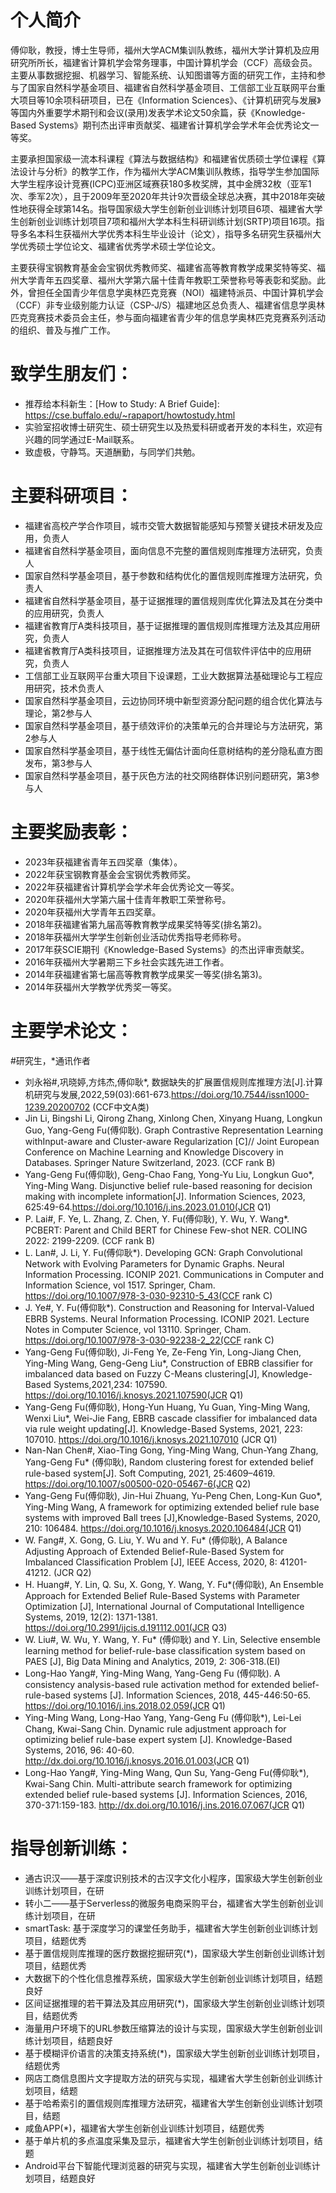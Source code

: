 # 个人简介 

傅仰耿，教授，博士生导师，福州大学ACM集训队教练，福州大学计算机及应用研究所所长，福建省计算机学会常务理事，中国计算机学会（CCF）高级会员。主要从事数据挖掘、机器学习、智能系统、认知图谱等方面的研究工作，主持和参与了国家自然科学基金项目、福建省自然科学基金项目、工信部工业互联网平台重大项目等10余项科研项目，已在《Information Sciences》、《计算机研究与发展》等国内外重要学术期刊和会议(录用)发表学术论文50余篇，获《Knowledge-Based Systems》期刊杰出评审贡献奖、福建省计算机学会学术年会优秀论文一等奖。

主要承担国家级一流本科课程《算法与数据结构》和福建省优质硕士学位课程《算法设计与分析》的教学工作，作为福州大学ACM集训队教练，指导学生参加国际大学生程序设计竞赛(ICPC)亚洲区域赛获180多枚奖牌，其中金牌32枚（亚军1次、季军2次），且于2009年至2020年共计9次晋级全球总决赛，其中2018年突破性地获得全球第14名。指导国家级大学生创新创业训练计划项目6项、福建省大学生创新创业训练计划项目7项和福州大学本科生科研训练计划(SRTP)项目16项。指导多名本科生获福州大学优秀本科生毕业设计（论文），指导多名研究生获福州大学优秀硕士学位论文、福建省优秀学术硕士学位论文。

主要获得宝钢教育基金会宝钢优秀教师奖、福建省高等教育教学成果奖特等奖、福州大学青年五四奖章、福州大学第六届十佳青年教职工荣誉称号等表彰和奖励。此外，曾担任全国青少年信息学奥林匹克竞赛（NOI）福建特派员、中国计算机学会（CCF）非专业级别能力认证（CSP-J/S）福建地区总负责人、福建省信息学奥林匹克竞赛技术委员会主任，参与面向福建省青少年的信息学奥林匹克竞赛系列活动的组织、普及与推广工作。

# 致学生朋友们：

- 推荐给本科新生：[How to Study: A Brief Guide]: <https://cse.buffalo.edu/~rapaport/howtostudy.html>
- 实验室招收博士研究生、硕士研究生以及热爱科研或者开发的本科生，欢迎有兴趣的同学通过E-Mail联系。
- 致虚极，守静笃。天道酬勤，与同学们共勉。

# 主要科研项目：

- 福建省高校产学合作项目，城市交管大数据智能感知与预警关键技术研发及应用，负责人
- 福建省自然科学基金项目，面向信息不完整的置信规则库推理方法研究，负责人
- 国家自然科学基金项目，基于参数和结构优化的置信规则库推理方法研究，负责人
- 福建省自然科学基金项目，基于证据推理的置信规则库优化算法及其在分类中的应用研究，负责人
- 福建省教育厅A类科技项目，基于证据推理的置信规则库推理方法及其应用研究，负责人
- 福建省教育厅A类科技项目，证据推理方法及其在可信软件评估中的应用研究，负责人
- 工信部工业互联网平台重大项目下设课题，工业大数据算法基础理论与工程应用研究，技术负责人
- 国家自然科学基金项目，云边协同环境中新型资源分配问题的组合优化算法与理论，第2参与人
- 国家自然科学基金项目，基于绩效评价的决策单元的合并理论与方法研究，第2参与人
- 国家自然科学基金项目，基于线性无偏估计面向任意树结构的差分隐私直方图发布，第3参与人
- 国家自然科学基金项目，基于灰色方法的社交网络群体识别问题研究，第3参与人

# 主要奖励表彰：

- 2023年获福建省青年五四奖章（集体）。
- 2022年获宝钢教育基金会宝钢优秀教师奖。
- 2022年获福建省计算机学会学术年会优秀论文一等奖。
- 2020年获福州大学第六届十佳青年教职工荣誉称号。
- 2020年获福州大学青年五四奖章。
- 2018年获福建省第九届高等教育教学成果奖特等奖(排名第2)。
- 2018年获福州大学学生创新创业活动优秀指导老师称号。
- 2017年获SCIE期刊《Knowledge-Based Systems》的杰出评审贡献奖。
- 2016年获福州大学暑期三下乡社会实践先进工作者。
- 2014年获福建省第七届高等教育教学成果奖一等奖(排名第3)。
- 2014年获福州大学教学优秀奖一等奖。

# 主要学术论文：

#研究生，*通讯作者

- 刘永裕#,巩晓婷,方炜杰,傅仰耿*, 数据缺失的扩展置信规则库推理方法[J].计算机研究与发展,2022,59(03):661-673.https://doi.org/10.7544/issn1000-1239.20200702 (CCF中文A类)
- Jin Li, Bingshi Li, Qirong Zhang, Xinlong Chen, Xinyang Huang, Longkun Guo, Yang-Geng Fu(傅仰耿). Graph Contrastive Representation Learning withInput-aware and Cluster-aware Regularization [C]// Joint European Conference on Machine Learning and Knowledge Discovery in Databases. Springer Nature Switzerland, 2023. (CCF rank B)
- Yang-Geng Fu(傅仰耿), Geng-Chao Fang, Yong-Yu Liu, Longkun Guo*, Ying-Ming Wang. Disjunctive belief rule-based reasoning for decision making with incomplete information[J]. Information Sciences, 2023, 625:49-64.https://doi.org/10.1016/j.ins.2023.01.010(JCR Q1) 
- P. Lai#, F. Ye, L. Zhang, Z. Chen, Y. Fu(傅仰耿), Y. Wu, Y. Wang*. PCBERT: Parent and Child BERT for Chinese Few-shot NER. COLING 2022: 2199-2209. (CCF rank B)
- L. Lan#, J. Li, Y. Fu(傅仰耿*). Developing GCN: Graph Convolutional Network with Evolving Parameters for Dynamic Graphs.  Neural Information Processing. ICONIP 2021. Communications in Computer and Information Science, vol 1517. Springer, Cham. https://doi.org/10.1007/978-3-030-92310-5_43(CCF rank C)
- J. Ye#, Y. Fu(傅仰耿*). Construction and Reasoning for Interval-Valued EBRB Systems. Neural Information Processing. ICONIP 2021. Lecture Notes in Computer Science, vol 13110. Springer, Cham. https://doi.org/10.1007/978-3-030-92238-2_22(CCF rank C)
- Yang-Geng Fu(傅仰耿), Ji-Feng Ye, Ze-Feng Yin, Long-Jiang Chen, Ying-Ming Wang, Geng-Geng Liu*, Construction of EBRB classifier for imbalanced data based on Fuzzy C-Means clustering[J], Knowledge-Based Systems,2021,234: 107590. https://doi.org/10.1016/j.knosys.2021.107590(JCR Q1)
- Yang-Geng Fu(傅仰耿), Hong-Yun Huang, Yu Guan, Ying-Ming Wang, Wenxi Liu*, Wei-Jie Fang, EBRB cascade classifier for imbalanced data via rule weight updating[J]. Knowledge-Based Systems, 2021, 223: 107010. https://doi.org/10.1016/j.knosys.2021.107010 (JCR Q1)
- Nan-Nan Chen#, Xiao-Ting Gong, Ying-Ming Wang, Chun-Yang Zhang, Yang-Geng Fu* (傅仰耿), Random clustering forest for extended belief rule-based system[J]. Soft Computing, 2021, 25:4609–4619. https://doi.org/10.1007/s00500-020-05467-6(JCR Q2)
- Yang-Geng Fu(傅仰耿), Jin-Hui Zhuang, Yu-Peng Chen, Long-Kun Guo*, Ying-Ming Wang, A framework for optimizing extended belief rule base systems with improved Ball trees [J],Knowledge-Based Systems, 2020, 210: 106484. https://doi.org/10.1016/j.knosys.2020.106484(JCR Q1)
- W. Fang#, X. Gong, G. Liu, Y. Wu and Y. Fu* (傅仰耿), A Balance Adjusting Approach of Extended Belief-Rule-Based System for Imbalanced Classification Problem [J], IEEE Access, 2020, 8: 41201-41212. (JCR Q2)
- H. Huang#, Y. Lin, Q. Su, X. Gong, Y. Wang, Y. Fu*(傅仰耿), An Ensemble Approach for Extended Belief Rule-Based Systems with Parameter Optimization [J], International Journal of Computational Intelligence Systems, 2019, 12(2): 1371-1381. https://doi.org/10.2991/ijcis.d.191112.001(JCR Q3)
- W. Liu#, W. Wu, Y. Wang, Y. Fu* (傅仰耿) and Y. Lin, Selective ensemble learning method for belief-rule-base classification system based on PAES [J], Big Data Mining and Analytics, 2019, 2: 306-318.(EI)
- Long-Hao Yang#, Ying-Ming Wang, Yang-Geng Fu (傅仰耿). A consistency analysis-based rule activation method for extended belief-rule-based systems [J]. Information Sciences, 2018, 445-446:50-65. https://doi.org/10.1016/j.ins.2018.02.059(JCR Q1)
- Ying-Ming Wang, Long-Hao Yang, Yang-Geng Fu (傅仰耿*), Lei-Lei Chang, Kwai-Sang Chin. Dynamic rule adjustment approach for optimizing belief rule-base expert system [J]. Knowledge-Based Systems, 2016, 96: 40-60. http://dx.doi.org/10.1016/j.knosys.2016.01.003(JCR Q1)
- Long-Hao Yang#, Ying-Ming Wang, Qun Su, Yang-Geng Fu(傅仰耿*), Kwai-Sang Chin. Multi-attribute search framework for optimizing extended belief rule-based systems [J]. Information Sciences, 2016, 370-371:159-183. http://dx.doi.org/10.1016/j.ins.2016.07.067(JCR Q1)


# 指导创新训练：

- 通古识汉——基于深度识别技术的古汉字文化小程序，国家级大学生创新创业训练计划项目，在研
- 转小二——基于Serverless的微服务电商采购平台，福建省大学生创新创业训练计划项目，在研
- smartTask: 基于深度学习的课堂任务助手，福建省大学生创新创业训练计划项目，结题优秀
- 基于置信规则库推理的医疗数据挖掘研究(*)，国家级大学生创新创业训练计划项目，结题优秀
- 大数据下的个性化信息推荐系统，国家级大学生创新创业训练计划项目，结题良好
- 区间证据推理的若干算法及其应用研究(*)，国家级大学生创新创业训练计划项目，结题优秀
- 海量用户环境下的URL参数压缩算法的设计与实现，国家级大学生创新创业训练计划项目，结题良好
- 基于模糊评价语言的决策支持系统(*)，国家级大学生创新创业训练计划项目，结题优秀
- 网店工商信息图片文字提取方法的研究与实现，福建省大学生创新创业训练计划项目，结题
- 基于哈希索引的置信规则库推理方法研究，福建省大学生创新创业训练计划项目，结题
- 咸鱼APP(*)，福建省大学生创新创业训练计划项目，结题优秀
- 基于单片机的多点温度采集及显示，福建省大学生创新创业训练计划项目，结题
- Android平台下智能代理浏览器的研究与实现，福建省大学生创新创业训练计划项目，结题良好
